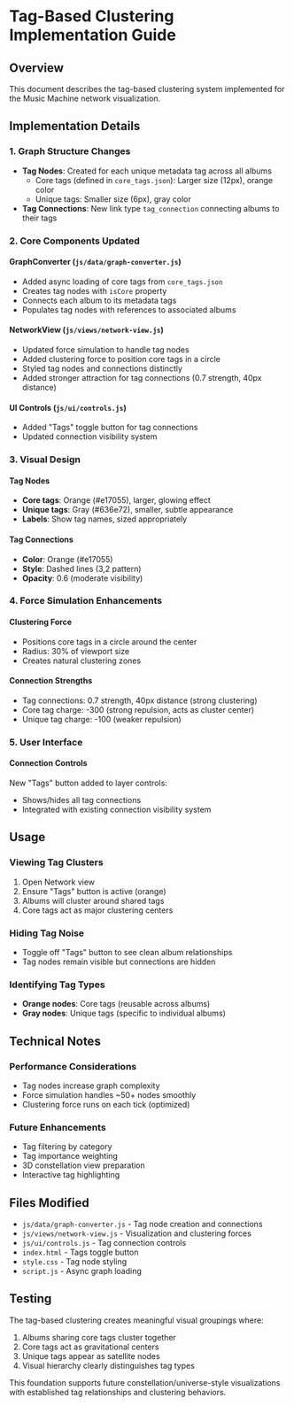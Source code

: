 # Tag-Based Clustering Implementation Guide

## Overview
This document describes the tag-based clustering system implemented for the Music Machine network visualization.

## Implementation Details

### 1. Graph Structure Changes
- **Tag Nodes**: Created for each unique metadata tag across all albums
  - Core tags (defined in `core_tags.json`): Larger size (12px), orange color
  - Unique tags: Smaller size (6px), gray color
- **Tag Connections**: New link type `tag_connection` connecting albums to their tags

### 2. Core Components Updated

#### GraphConverter (`js/data/graph-converter.js`)
- Added async loading of core tags from `core_tags.json`
- Creates tag nodes with `isCore` property
- Connects each album to its metadata tags
- Populates tag nodes with references to associated albums

#### NetworkView (`js/views/network-view.js`)
- Updated force simulation to handle tag nodes
- Added clustering force to position core tags in a circle
- Styled tag nodes and connections distinctly
- Added stronger attraction for tag connections (0.7 strength, 40px distance)

#### UI Controls (`js/ui/controls.js`)
- Added "Tags" toggle button for tag connections
- Updated connection visibility system

### 3. Visual Design

#### Tag Nodes
- **Core tags**: Orange (#e17055), larger, glowing effect
- **Unique tags**: Gray (#636e72), smaller, subtle appearance
- **Labels**: Show tag names, sized appropriately

#### Tag Connections
- **Color**: Orange (#e17055)
- **Style**: Dashed lines (3,2 pattern)
- **Opacity**: 0.6 (moderate visibility)

### 4. Force Simulation Enhancements

#### Clustering Force
- Positions core tags in a circle around the center
- Radius: 30% of viewport size
- Creates natural clustering zones

#### Connection Strengths
- Tag connections: 0.7 strength, 40px distance (strong clustering)
- Core tag charge: -300 (strong repulsion, acts as cluster center)
- Unique tag charge: -100 (weaker repulsion)

### 5. User Interface

#### Connection Controls
New "Tags" button added to layer controls:
- Shows/hides all tag connections
- Integrated with existing connection visibility system

## Usage

### Viewing Tag Clusters
1. Open Network view
2. Ensure "Tags" button is active (orange)
3. Albums will cluster around shared tags
4. Core tags act as major clustering centers

### Hiding Tag Noise
- Toggle off "Tags" button to see clean album relationships
- Tag nodes remain visible but connections are hidden

### Identifying Tag Types
- **Orange nodes**: Core tags (reusable across albums)
- **Gray nodes**: Unique tags (specific to individual albums)

## Technical Notes

### Performance Considerations
- Tag nodes increase graph complexity
- Force simulation handles ~50+ nodes smoothly
- Clustering force runs on each tick (optimized)

### Future Enhancements
- Tag filtering by category
- Tag importance weighting
- 3D constellation view preparation
- Interactive tag highlighting

## Files Modified
- `js/data/graph-converter.js` - Tag node creation and connections
- `js/views/network-view.js` - Visualization and clustering forces
- `js/ui/controls.js` - Tag connection controls
- `index.html` - Tags toggle button
- `style.css` - Tag node styling
- `script.js` - Async graph loading

## Testing
The tag-based clustering creates meaningful visual groupings where:
1. Albums sharing core tags cluster together
2. Core tags act as gravitational centers
3. Unique tags appear as satellite nodes
4. Visual hierarchy clearly distinguishes tag types

This foundation supports future constellation/universe-style visualizations with established tag relationships and clustering behaviors.
